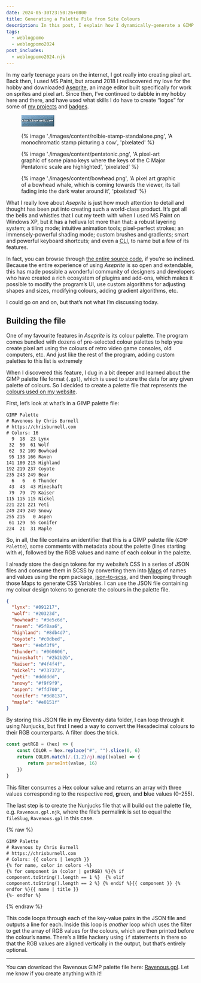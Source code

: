 ```yaml
---
date: 2024-05-30T23:50:26+0800
title: Generating a Palette File from Site Colours
description: In this post, I explain how I dynamically-generate a GIMP palette file based on the design tokens for my website’s colours.
tags:
  - weblogpomo
  - weblogpomo2024
post_includes:
  - weblogpomo2024.njk
---
```


In my early teenage years on the internet, I got really into creating pixel art. Back then, I used MS Paint, but around 2018 I rediscovered my love for the hobby and downloaded [Aseprite](https://www.aseprite.org/), an image editor built specifically for work on sprites and pixel art. Since then, I’ve continued to dabble in my hobby here and there, and have used what skills I do have to create <q>logos</q> for some of [my projects](/projects/) and [badges](/note/88x31-early-2024/).

<figure class=" [ requires-motion ] ">
	<img src="/images/animated/88x31.gif" alt="chrisburnell.com 88x31 animated badge" width="88" height="31" loading="lazy" decoding="async" class=" [ pixelated ] ">
</figure>

<figure>
    {% image './images/content/rolbie-stamp-standalone.png', 'A monochromatic stamp picturing a cow', 'pixelated' %}
</figure>

<figure>
    {% image './images/content/pentatonic.png', 'A pixel-art graphic of some piano keys where the keys of the C Major Pentatonic scale are highlighted', 'pixelated' %}
</figure>

<figure>
    {% image './images/content/bowhead.png', 'A pixel art graphic of a bowhead whale, which is coming towards the viewer, its tail fading into the dark water around it', 'pixelated' %}
</figure>

What I really love about *Aseprite* is just how much attention to detail and thought has been put into creating such a world-class product. It’s got all the bells and whistles that I cut my teeth with when I used MS Paint on Windows XP, but it has a helluva lot more than that: a robust layering system; a tiling mode; intuitive animation tools; pixel-perfect strokes; an immensely-powerful shading mode; custom brushes and gradients; smart and powerful keyboard shortcuts; and even a <abbr title="command line interface">CLI</abbr>, to name but a few of its features.

In fact, you can browse through [the entire source code](https://github.com/aseprite/aseprite), if you’re so inclined. Because the entire experience of using *Aseprite* is so open and extendable, this has made possible a wonderful community of designers and developers who have created a rich ecosystem of plugins and add-ons, which makes it possible to modify the program’s UI, use custom algorithms for adjusting shapes and sizes, modifying colours, adding gradient algorithms, etc.

I could go on and on, but that’s not what I’m discussing today.

## Building the file

One of my favourite features in *Aseprite* is its colour palette. The program comes bundled with dozens of pre-selected colour palettes to help you create pixel art using the colours of retro video game consoles, old computers, etc. And just like the rest of the program, adding custom palettes to this list is extremely

When I discovered this feature, I dug in a bit deeper and learned about the GIMP palette file format (`.gpl`), which is used to store the data for any given palette of colours. So I decided to create a palette file that represents the [colours used on my website](/styleguide/#colours).

First, let’s look at what’s in a GIMP palette file:

```text
GIMP Palette
# Ravenous by Chris Burnell
# https://chrisburnell.com
# Colors: 16
  9  18  23 Lynx
 32  50  61 Wolf
 62  92 109 Bowhead
 95 138 166 Raven
141 180 215 Highland
192 219 237 Coyote
235 243 249 Bear
  6   6   6 Thunder
 43  43  43 Mineshaft
 79  79  79 Kaiser
115 115 115 Nickel
221 221 221 Yeti
249 249 249 Snowy
255 215   0 Aspen
 61 129  55 Conifer
224  21  31 Maple
```

So, in all, the file contains an identifier that this is a GIMP palette file (`GIMP Palette`), some comments with metadata about the palette (lines starting with `#`), followed by the RGB values and name of each colour in the palette.

I already store the design tokens for my website’s CSS in a series of JSON files and consume them in SCSS by converting them into [Maps](https://sass-lang.com/documentation/values/maps/) of names and values using the npm package, [json-to-scss](https://www.npmjs.com/package/json-to-scss), and then looping through those Maps to generate CSS Variables. I can use the JSON file containing my colour design tokens to generate the colours in the palette file.

```json
{
  "lynx": "#091217",
  "wolf": "#20323d",
  "bowhead": "#3e5c6d",
  "raven": "#5f8aa6",
  "highland": "#8db4d7",
  "coyote": "#c0dbed",
  "bear": "#ebf3f9",
  "thunder": "#060606",
  "mineshaft": "#2b2b2b",
  "kaiser": "#4f4f4f",
  "nickel": "#737373",
  "yeti": "#dddddd",
  "snowy": "#f9f9f9",
  "aspen": "#ffd700",
  "conifer": "#3d8137",
  "maple": "#e0151f"
}
```

By storing this JSON file in my Eleventy data folder, I can loop through it using Nunjucks, but first I need a way to convert the Hexadecimal colours to their RGB counterparts. A filter does the trick.

```javascript
const getRGB = (hex) => {
	const COLOR = hex.replace("#", "").slice(0, 6)
	return COLOR.match(/.{1,2}/g).map((value) => {
		return parseInt(value, 16)
	})
}
```

This filter consumes a Hex colour value and returns an array with three values corresponding to the respective **r**ed, **g**reen, and **b**lue values (0–255).

The last step is to create the Nunjucks file that will build out the palette file, e.g. `Ravenous.gpl.njk`, where the file’s permalink is set to equal the `fileSlug`, `Ravenous.gpl` in this case.

{% raw %}
```twig
GIMP Palette
# Ravenous by Chris Burnell
# https://chrisburnell.com
# Colors: {{ colors | length }}
{% for name, color in colors -%}
{% for component in (color | getRGB) %}{% if component.toString().length == 1 %}  {% elif component.toString().length == 2 %} {% endif %}{{ component }} {% endfor %}{{ name | title }}
{%- endfor %}
```
{% endraw %}

This code loops through each of the key-value pairs in the JSON file and outputs a line for each. Inside this loop is *another* loop which uses the filter to get the array of RGB values for the colours, which are then printed before the colour’s name. There’s a little hackery using `if` statements in there so that the RGB values are aligned vertically in the output, but that’s entirely optional.

<hr style="--rule-space: var(--size-medium);">

You can download the Ravenous GIMP palette file here: [Ravenous.gpl](/Ravenous.gpl). Let me know if you create anything with it!
